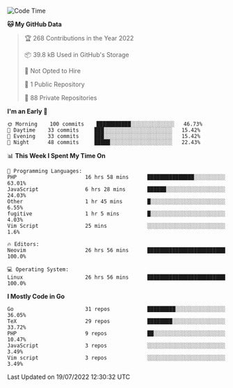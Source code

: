 
<!--START_SECTION:waka-->
![Code Time](http://img.shields.io/badge/Code%20Time-2%2C269%20hrs%2022%20mins-blue)

**🐱 My GitHub Data** 

> 🏆 268 Contributions in the Year 2022
 > 
> 📦 39.8 kB Used in GitHub's Storage 
 > 
> 🚫 Not Opted to Hire
 > 
> 📜 1 Public Repository 
 > 
> 🔑 88 Private Repositories  
 > 
**I'm an Early 🐤** 

```text
🌞 Morning    100 commits    ███████████░░░░░░░░░░░░░░   46.73% 
🌆 Daytime    33 commits     ███░░░░░░░░░░░░░░░░░░░░░░   15.42% 
🌃 Evening    33 commits     ███░░░░░░░░░░░░░░░░░░░░░░   15.42% 
🌙 Night      48 commits     █████░░░░░░░░░░░░░░░░░░░░   22.43%

```


📊 **This Week I Spent My Time On** 

```text
💬 Programming Languages: 
PHP                      16 hrs 58 mins      ███████████████░░░░░░░░░░   63.01% 
JavaScript               6 hrs 28 mins       ██████░░░░░░░░░░░░░░░░░░░   24.03% 
Other                    1 hr 45 mins        █░░░░░░░░░░░░░░░░░░░░░░░░   6.55% 
fugitive                 1 hr 5 mins         █░░░░░░░░░░░░░░░░░░░░░░░░   4.03% 
Vim Script               25 mins             ░░░░░░░░░░░░░░░░░░░░░░░░░   1.6%

🔥 Editors: 
Neovim                   26 hrs 56 mins      █████████████████████████   100.0%

💻 Operating System: 
Linux                    26 hrs 56 mins      █████████████████████████   100.0%

```

**I Mostly Code in Go** 

```text
Go                       31 repos            █████████░░░░░░░░░░░░░░░░   36.05% 
TeX                      29 repos            ████████░░░░░░░░░░░░░░░░░   33.72% 
PHP                      9 repos             ██░░░░░░░░░░░░░░░░░░░░░░░   10.47% 
JavaScript               3 repos             ░░░░░░░░░░░░░░░░░░░░░░░░░   3.49% 
Vim script               3 repos             ░░░░░░░░░░░░░░░░░░░░░░░░░   3.49%

```



 Last Updated on 19/07/2022 12:30:32 UTC
<!--END_SECTION:waka-->
